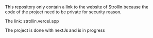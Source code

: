 This repository only contain a link to the website of Strollin because the code of the project need to be private for security reason.

The link: strollin.vercel.app

The project is done with nextJs and is in progress
